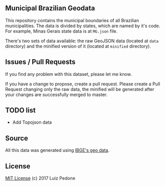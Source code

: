 ## Municipal Brazilian Geodata

This repository contains the municipal boundaries of all Brazilian municipalities. The data is divided by states, which are named by it's code. For example, Minas Gerais state data is at `MG.json` file.

There's two sets of data available: the raw GeoJSON data (located at `data` directory) and the minified version of it (located at `minified` directory).

## Issues / Pull Requests

If you find any problem with this dataset, please let me know.

If you have a change to propose, create a pull request. Please create a Pull Request changing only the raw data, the minified will be generated after your changes are successfully merged to master.

## TODO list

- Add Topojson data

## Source

All this data was generated using [IBGE's geo data](http://www.ibge.gov.br).

## License
[MIT License](LICENSE) (c) 2017 Luiz Pedone

